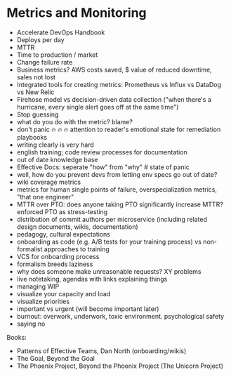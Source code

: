 # Metrics and Monitoring

- Accelerate DevOps Handbook
 - Deploys per day
 - MTTR
 - Time to production / market
 - Change failure rate
- Business metrics? AWS costs saved, $ value of reduced downtime, sales not lost
- Integrated tools for creating metrics: Prometheus vs Influx vs DataDog vs New Relic
- Firehose model vs decision-driven data collection ("when there's a hurricane, every single alert goes off at the same time")
- Stop guessing
- what do you do with the metric? blame?
- don't panic :fire: :fire: :fire: attention to reader's emotional state for remediation playbooks
- writing clearly is very hard
- english training; code review processes for documentation
- out of date knowledge base
- Effective Docs: seperate "how" from "why" # state of panic
- well, how do you prevent devs from letting env specs go out of date?
- wiki coverage metrics
- metrics for human single points of failure, overspecialization metrics, "that one engineer"
- MTTR over PTO: does anyone taking PTO significantly increase MTTR? enforced PTO as stress-testing
- distribution of commit authors per microservice (including related design documents, wikis, documentation)
- pedagogy, cultural expectations
- onboarding as code (e.g. A/B tests for your training process) vs non-formalist approaches to training
- VCS for onboarding process
- formalism breeds laziness
- why does someone make unreasonable requests? XY problems
- live notetaking, agendas with links explaining things
- managing WIP
- visualize your capacity and load
- visualize priorities
- important vs urgent (will become important later)
- burnout: overwork, underwork, toxic environment. psychological safety
- saying no

Books:
- Patterns of Effective Teams, Dan North (onboarding/wikis)
- The Goal, Beyond the Goal
- The Phoenix Project, Beyond the Phoenix Project (The Unicorn Project)
